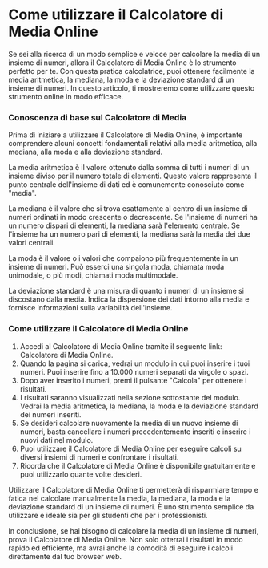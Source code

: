 Come utilizzare il Calcolatore di Media Online
==============================================

Se sei alla ricerca di un modo semplice e veloce per calcolare la media di un insieme di numeri, allora il Calcolatore di Media Online è lo strumento perfetto per te. Con questa pratica calcolatrice, puoi ottenere facilmente la media aritmetica, la mediana, la moda e la deviazione standard di un insieme di numeri. In questo articolo, ti mostreremo come utilizzare questo strumento online in modo efficace.

### Conoscenza di base sul Calcolatore di Media

Prima di iniziare a utilizzare il Calcolatore di Media Online, è importante comprendere alcuni concetti fondamentali relativi alla media aritmetica, alla mediana, alla moda e alla deviazione standard.

La media aritmetica è il valore ottenuto dalla somma di tutti i numeri di un insieme diviso per il numero totale di elementi. Questo valore rappresenta il punto centrale dell'insieme di dati ed è comunemente conosciuto come "media".

La mediana è il valore che si trova esattamente al centro di un insieme di numeri ordinati in modo crescente o decrescente. Se l'insieme di numeri ha un numero dispari di elementi, la mediana sarà l'elemento centrale. Se l'insieme ha un numero pari di elementi, la mediana sarà la media dei due valori centrali.

La moda è il valore o i valori che compaiono più frequentemente in un insieme di numeri. Può esserci una singola moda, chiamata moda unimodale, o più modi, chiamati moda multimodale.

La deviazione standard è una misura di quanto i numeri di un insieme si discostano dalla media. Indica la dispersione dei dati intorno alla media e fornisce informazioni sulla variabilità dell'insieme.

### Come utilizzare il Calcolatore di Media Online

1. Accedi al Calcolatore di Media Online tramite il seguente link: Calcolatore di Media Online.
2. Quando la pagina si carica, vedrai un modulo in cui puoi inserire i tuoi numeri. Puoi inserire fino a 10.000 numeri separati da virgole o spazi.
3. Dopo aver inserito i numeri, premi il pulsante "Calcola" per ottenere i risultati.
4. I risultati saranno visualizzati nella sezione sottostante del modulo. Vedrai la media aritmetica, la mediana, la moda e la deviazione standard dei numeri inseriti.
5. Se desideri calcolare nuovamente la media di un nuovo insieme di numeri, basta cancellare i numeri precedentemente inseriti e inserire i nuovi dati nel modulo.
6. Puoi utilizzare il Calcolatore di Media Online per eseguire calcoli su diversi insiemi di numeri e confrontare i risultati.
7. Ricorda che il Calcolatore di Media Online è disponibile gratuitamente e puoi utilizzarlo quante volte desideri.

Utilizzare il Calcolatore di Media Online ti permetterà di risparmiare tempo e fatica nel calcolare manualmente la media, la mediana, la moda e la deviazione standard di un insieme di numeri. È uno strumento semplice da utilizzare e ideale sia per gli studenti che per i professionisti.

In conclusione, se hai bisogno di calcolare la media di un insieme di numeri, prova il Calcolatore di Media Online. Non solo otterrai i risultati in modo rapido ed efficiente, ma avrai anche la comodità di eseguire i calcoli direttamente dal tuo browser web.